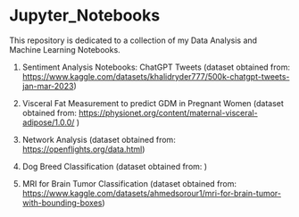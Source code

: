 # Jupyter_Notebooks

This repository is dedicated to a collection of my Data Analysis and Machine Learning Notebooks.

1) Sentiment Analysis Notebooks: ChatGPT Tweets (dataset obtained from: https://www.kaggle.com/datasets/khalidryder777/500k-chatgpt-tweets-jan-mar-2023)

2) Visceral Fat Measurement to predict GDM in Pregnant Women (dataset obtained from: https://physionet.org/content/maternal-visceral-adipose/1.0.0/ )

3) Network Analysis (dataset obtained from: https://openflights.org/data.html)

4) Dog Breed Classification (dataset obtained from: )

5) MRI for Brain Tumor Classification (dataset obtained from: https://www.kaggle.com/datasets/ahmedsorour1/mri-for-brain-tumor-with-bounding-boxes)


